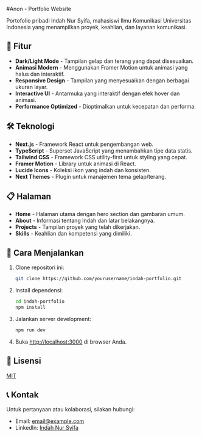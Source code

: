 #Anon - Portfolio Website

Portofolio pribadi Indah Nur Syifa, mahasiswi Ilmu Komunikasi Universitas Indonesia yang menampilkan proyek, keahlian, dan layanan komunikasi.

## 🌟 Fitur

- **Dark/Light Mode** - Tampilan gelap dan terang yang dapat disesuaikan.
- **Animasi Modern** - Menggunakan Framer Motion untuk animasi yang halus dan interaktif.
- **Responsive Design** - Tampilan yang menyesuaikan dengan berbagai ukuran layar.
- **Interactive UI** - Antarmuka yang interaktif dengan efek hover dan animasi.
- **Performance Optimized** - Dioptimalkan untuk kecepatan dan performa.

## 🛠️ Teknologi

- **Next.js** - Framework React untuk pengembangan web.
- **TypeScript** - Superset JavaScript yang menambahkan tipe data statis.
- **Tailwind CSS** - Framework CSS utility-first untuk styling yang cepat.
- **Framer Motion** - Library untuk animasi di React.
- **Lucide Icons** - Koleksi ikon yang indah dan konsisten.
- **Next Themes** - Plugin untuk manajemen tema gelap/terang.

## 📋 Halaman

- **Home** - Halaman utama dengan hero section dan gambaran umum.
- **About** - Informasi tentang Indah dan latar belakangnya.
- **Projects** - Tampilan proyek yang telah dikerjakan.
- **Skills** - Keahlian dan kompetensi yang dimiliki.

## 🚀 Cara Menjalankan

1. Clone repositori ini:
   ```bash
   git clone https://github.com/yourusername/indah-portfolio.git
   ```

2. Install dependensi:
   ```bash
   cd indah-portfolio
   npm install
   ```

3. Jalankan server development:
   ```bash
   npm run dev
   ```

4. Buka [http://localhost:3000](http://localhost:3000) di browser Anda.

## 📝 Lisensi

[MIT](LICENSE)

## 📞 Kontak

Untuk pertanyaan atau kolaborasi, silakan hubungi:
- Email: [email@example.com](mailto:email@example.com)
- LinkedIn: [Indah Nur Syifa](https://linkedin.com/in/indahnursyifa)

